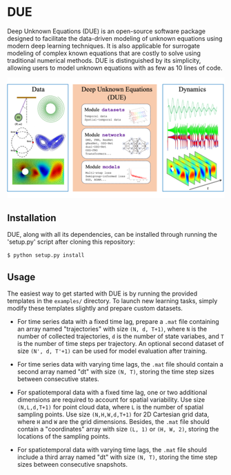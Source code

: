 # DUE

Deep Unknown Equations (DUE) is an open-source software package designed to facilitate the data-driven modeling of unknown equations using modern deep learning techniques. It is also applicable for surrogate modeling of complex known equations that are costly to solve using traditional numerical methods. DUE is distinguished by its simplicity, allowing users to model unknown equations with as few as 10 lines of code.

<p align="center">
  <img width="1500" alt="" src="due.png">
</p>
<!-- DUE is developped based on the following works
- Modeling unknown ordinary differential equations (ODE) by residual neural networks (ResNet) [[J. Comput. Phys.](https://doi.org/10.1016/j.jcp.2019.06.042)]
- Approximating unknown ODEs and differential-algebraic equations (DAE) by polynomials [[J. Comput. Phys.](https://doi.org/10.1016/j.jcp.2019.01.030)]
- Modeling unknown partial differential equations (PDE) in modal space [[J. Comput. Phys.](https://doi.org/10.1016/j.jcp.2020.109307)]
- Reconstructing unknown Hamiltonian systems from data by structure-preserving method [[SIAM J. Sci. Comput.](https://doi.org/10.1137/19M1264011)]
- Learning reduced systems via deep neural networks (DNN) with memory [[J. Mach. Learn. Model. Comput.](https://doi.org/10.48550/arXiv.2003.09451)]
- Modeling ODEs and DAEs by generalized residual neural networks (gResNet) [[J. Comput. Phys.](https://doi.org/10.1016/j.jcp.2021.110362)]
- Modeling unknown PDEs and integro-differential equations (IDE) in nodal space [[J. Comput. Phys.](https://doi.org/10.1016/j.jcp.2021.110782)]
- Learning operators in semigroup via deep learning [[J. Comput. Phys.](https://doi.org/10.1016/j.jcp.2023.112498)]
- Modeling unknown stochastic differential equations (SDE) via flow map operator [[J. Comput. Phys.](https://doi.org/10.1016/j.jcp.2024.112984)]
- Learning operators in PDEs by Position-induced Transformers [[ICML 2024](https://doi.org/10.48550/arXiv.2405.09285)] -->

## Installation

DUE, along with all its dependencies, can be installed through running the 'setup.py' script after cloning this repository:

``` sh
$ python setup.py install
```

## Usage

The easiest way to get started with DUE is by running the provided templates in the ```examples/``` directory. To launch new learning tasks, simply modify these templates slightly and prepare custom datasets.

- For time series data with a fixed time lag, prepare a ```.mat``` file containing an array named "trajectories" with size ```(N, d, T+1)```, where ```N``` is the number of collected trajectories, ```d``` is the number of state variabes, and ```T``` is the number of time steps per trajectory. An optional second dataset of size ```(N', d, T'+1)``` can be used for model evaluation after training.

- For time series data with varying time lags, the ```.mat``` file should contain a second array named "dt" with size ```(N, T)```, storing the time step sizes between consecutive states.

- For spatiotemporal data with a fixed time lag, one or two additional dimensions are required to account for spatial variability. Use size ```(N,L,d,T+1)``` for point cloud data, where ```L``` is the number of spatial sampling points. Use size ```(N,H,W,d,T+1)``` for 2D Cartesian grid data, where ```H``` and ```W``` are the grid dimensions. Besides, the ```.mat``` file should contain a "coordinates" array with size ```(L, 1)``` or ```(H, W, 2)```, storing the locations of the sampling points.

- For spatiotemporal data with varying time lags, the ```.mat``` file should include a third array named "dt" with size ```(N, T)```, storing the time step sizes between consecutive snapshots.
